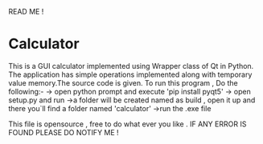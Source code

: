 READ ME !
# Calculator

This is a GUI calculator implemented using Wrapper class of Qt in Python. The application has simple operations implemented along with
temporary value memory.The source code is given.
To run this program , Do the following:-
  -> open python prompt and execute 'pip install pyqt5'
  -> open setup.py and run
  ->a folder will be created named as build , open it up and there you`ll find a folder named 'calculator'
  ->run the .exe file
 
This file is opensource , free to do what ever you like .
IF ANY ERROR IS FOUND PLEASE DO NOTIFY ME !
